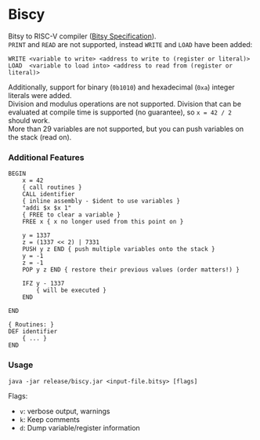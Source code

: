 # Biscy
Bitsy to RISC-V compiler ([Bitsy Specification](https://github.com/apbendi/bitsyspec/blob/master/BITSY.md)).  
`PRINT` and `READ` are not supported, instead `WRITE` and `LOAD` have been added:
```
WRITE <variable to write> <address to write to (register or literal)>
LOAD  <variable to load into> <address to read from (register or literal)>
```
Additionally, support for binary (`0b1010`) and hexadecimal (`0xa`) integer literals were added.  
Division and modulus operations are not supported. Division that can be evaluated at compile time is supported (no guarantee), so `x = 42 / 2` should work.  
More than 29 variables are not supported, but you can push variables on the stack (read on).

### Additional Features
```
BEGIN
    x = 42
    { call routines }
    CALL identifier
    { inline assembly - $ident to use variables }
    "addi $x $x 1"
    { FREE to clear a variable }
    FREE x { x no longer used from this point on }

    y = 1337
    z = (1337 << 2) | 7331
    PUSH y z END { push multiple variables onto the stack }
    y = -1
    z = -1
    POP y z END { restore their previous values (order matters!) }

    IFZ y - 1337
        { will be executed }
    END

END

{ Routines: }
DEF identifier
    { ... }
END
```


### Usage
```java -jar release/biscy.jar <input-file.bitsy> [flags]```  

Flags:  
* `v`: verbose output, warnings
* `k`: Keep comments
* `d`: Dump variable/register information
